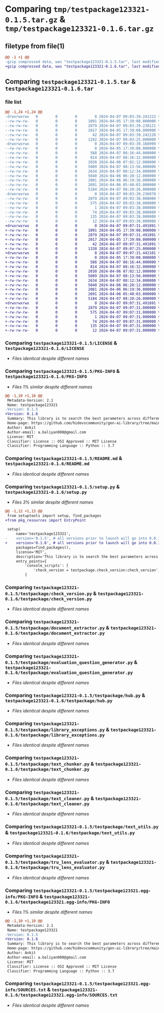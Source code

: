 # Comparing `tmp/testpackage123321-0.1.5.tar.gz` & `tmp/testpackage123321-0.1.6.tar.gz`

## filetype from file(1)

```diff
@@ -1 +1 @@
-gzip compressed data, was "testpackage123321-0.1.5.tar", last modified: Sun Apr  7 09:03:39 2024, max compression
+gzip compressed data, was "testpackage123321-0.1.6.tar", last modified: Sun Apr  7 09:07:31 2024, max compression
```

## Comparing `testpackage123321-0.1.5.tar` & `testpackage123321-0.1.6.tar`

### file list

```diff
@@ -1,24 +1,24 @@
-drwxrwxrwx   0        0        0        0 2024-04-07 09:03:39.241223 testpackage123321-0.1.5/
--rw-rw-rw-   0        0        0     1091 2024-04-05 17:39:08.000000 testpackage123321-0.1.5/LICENSE
--rw-rw-rw-   0        0        0     2879 2024-04-07 09:03:39.238121 testpackage123321-0.1.5/PKG-INFO
--rw-rw-rw-   0        0        0     2017 2024-04-05 17:39:08.000000 testpackage123321-0.1.5/README.md
--rw-rw-rw-   0        0        0       42 2024-04-07 09:03:39.242228 testpackage123321-0.1.5/setup.cfg
--rw-rw-rw-   0        0        0     1292 2024-04-07 09:03:25.000000 testpackage123321-0.1.5/setup.py
-drwxrwxrwx   0        0        0        0 2024-04-07 09:03:39.168999 testpackage123321-0.1.5/testpackage/
--rw-rw-rw-   0        0        0        0 2024-04-05 17:39:08.000000 testpackage123321-0.1.5/testpackage/__init__.py
--rw-rw-rw-   0        0        0      588 2024-04-07 08:16:44.000000 testpackage123321-0.1.5/testpackage/check_version.py
--rw-rw-rw-   0        0        0      814 2024-04-07 08:16:32.000000 testpackage123321-0.1.5/testpackage/document_extractor.py
--rw-rw-rw-   0        0        0     2030 2024-04-06 07:02:12.000000 testpackage123321-0.1.5/testpackage/evaluation_question_generator.py
--rw-rw-rw-   0        0        0     5089 2024-04-07 08:13:56.000000 testpackage123321-0.1.5/testpackage/hub.py
--rw-rw-rw-   0        0        0     2634 2024-04-07 08:12:34.000000 testpackage123321-0.1.5/testpackage/library_exceptions.py
--rw-rw-rw-   0        0        0     5040 2024-04-06 06:20:12.000000 testpackage123321-0.1.5/testpackage/text_chunker.py
--rw-rw-rw-   0        0        0     2081 2024-04-06 06:19:36.000000 testpackage123321-0.1.5/testpackage/text_cleaner.py
--rw-rw-rw-   0        0        0     2691 2024-04-06 05:40:03.000000 testpackage123321-0.1.5/testpackage/text_utils.py
--rw-rw-rw-   0        0        0     5184 2024-04-07 08:20:26.000000 testpackage123321-0.1.5/testpackage/tru_lens_evaluator.py
-drwxrwxrwx   0        0        0        0 2024-04-07 09:03:39.236078 testpackage123321-0.1.5/testpackage123321.egg-info/
--rw-rw-rw-   0        0        0     2879 2024-04-07 09:03:38.000000 testpackage123321-0.1.5/testpackage123321.egg-info/PKG-INFO
--rw-rw-rw-   0        0        0      575 2024-04-07 09:03:38.000000 testpackage123321-0.1.5/testpackage123321.egg-info/SOURCES.txt
--rw-rw-rw-   0        0        0        1 2024-04-07 09:03:38.000000 testpackage123321-0.1.5/testpackage123321.egg-info/dependency_links.txt
--rw-rw-rw-   0        0        0       74 2024-04-07 09:03:38.000000 testpackage123321-0.1.5/testpackage123321.egg-info/entry_points.txt
--rw-rw-rw-   0        0        0      135 2024-04-07 09:03:38.000000 testpackage123321-0.1.5/testpackage123321.egg-info/requires.txt
--rw-rw-rw-   0        0        0       12 2024-04-07 09:03:38.000000 testpackage123321-0.1.5/testpackage123321.egg-info/top_level.txt
+drwxrwxrwx   0        0        0        0 2024-04-07 09:07:31.491891 testpackage123321-0.1.6/
+-rw-rw-rw-   0        0        0     1091 2024-04-05 17:39:08.000000 testpackage123321-0.1.6/LICENSE
+-rw-rw-rw-   0        0        0     2879 2024-04-07 09:07:31.491891 testpackage123321-0.1.6/PKG-INFO
+-rw-rw-rw-   0        0        0     2017 2024-04-05 17:39:08.000000 testpackage123321-0.1.6/README.md
+-rw-rw-rw-   0        0        0       42 2024-04-07 09:07:31.491891 testpackage123321-0.1.6/setup.cfg
+-rw-rw-rw-   0        0        0     1330 2024-04-07 09:07:25.000000 testpackage123321-0.1.6/setup.py
+drwxrwxrwx   0        0        0        0 2024-04-07 09:07:31.442101 testpackage123321-0.1.6/testpackage/
+-rw-rw-rw-   0        0        0        0 2024-04-05 17:39:08.000000 testpackage123321-0.1.6/testpackage/__init__.py
+-rw-rw-rw-   0        0        0      588 2024-04-07 08:16:44.000000 testpackage123321-0.1.6/testpackage/check_version.py
+-rw-rw-rw-   0        0        0      814 2024-04-07 08:16:32.000000 testpackage123321-0.1.6/testpackage/document_extractor.py
+-rw-rw-rw-   0        0        0     2030 2024-04-06 07:02:12.000000 testpackage123321-0.1.6/testpackage/evaluation_question_generator.py
+-rw-rw-rw-   0        0        0     5089 2024-04-07 08:13:56.000000 testpackage123321-0.1.6/testpackage/hub.py
+-rw-rw-rw-   0        0        0     2634 2024-04-07 08:12:34.000000 testpackage123321-0.1.6/testpackage/library_exceptions.py
+-rw-rw-rw-   0        0        0     5040 2024-04-06 06:20:12.000000 testpackage123321-0.1.6/testpackage/text_chunker.py
+-rw-rw-rw-   0        0        0     2081 2024-04-06 06:19:36.000000 testpackage123321-0.1.6/testpackage/text_cleaner.py
+-rw-rw-rw-   0        0        0     2691 2024-04-06 05:40:03.000000 testpackage123321-0.1.6/testpackage/text_utils.py
+-rw-rw-rw-   0        0        0     5184 2024-04-07 08:20:26.000000 testpackage123321-0.1.6/testpackage/tru_lens_evaluator.py
+drwxrwxrwx   0        0        0        0 2024-04-07 09:07:31.491891 testpackage123321-0.1.6/testpackage123321.egg-info/
+-rw-rw-rw-   0        0        0     2879 2024-04-07 09:07:31.000000 testpackage123321-0.1.6/testpackage123321.egg-info/PKG-INFO
+-rw-rw-rw-   0        0        0      575 2024-04-07 09:07:31.000000 testpackage123321-0.1.6/testpackage123321.egg-info/SOURCES.txt
+-rw-rw-rw-   0        0        0        1 2024-04-07 09:07:31.000000 testpackage123321-0.1.6/testpackage123321.egg-info/dependency_links.txt
+-rw-rw-rw-   0        0        0       74 2024-04-07 09:07:31.000000 testpackage123321-0.1.6/testpackage123321.egg-info/entry_points.txt
+-rw-rw-rw-   0        0        0      135 2024-04-07 09:07:31.000000 testpackage123321-0.1.6/testpackage123321.egg-info/requires.txt
+-rw-rw-rw-   0        0        0       12 2024-04-07 09:07:31.000000 testpackage123321-0.1.6/testpackage123321.egg-info/top_level.txt
```

### Comparing `testpackage123321-0.1.5/LICENSE` & `testpackage123321-0.1.6/LICENSE`

 * *Files identical despite different names*

### Comparing `testpackage123321-0.1.5/PKG-INFO` & `testpackage123321-0.1.6/PKG-INFO`

 * *Files 1% similar despite different names*

```diff
@@ -1,10 +1,10 @@
 Metadata-Version: 2.1
 Name: testpackage123321
-Version: 0.1.5
+Version: 0.1.6
 Summary: This library is to search the best parameters across different steps of the RAG process.
 Home-page: https://github.com/hidevscommunity/gen-ai-library/tree/main/Ankit
 Author: Ankit
 Author-email: a.baliyan008@gmail.com
 License: MIT
 Classifier: License :: OSI Approved :: MIT License
 Classifier: Programming Language :: Python :: 3.7
```

### Comparing `testpackage123321-0.1.5/README.md` & `testpackage123321-0.1.6/README.md`

 * *Files identical despite different names*

### Comparing `testpackage123321-0.1.5/setup.py` & `testpackage123321-0.1.6/setup.py`

 * *Files 3% similar despite different names*

```diff
@@ -1,12 +1,13 @@
 from setuptools import setup, find_packages
+from pkg_resources import EntryPoint
 
 setup(
     name='testpackage123321',
-    version='0.1.5', # all versions prior to launch will go into 0.0.1.--
+    version='0.1.6', # all versions prior to launch will go into 0.0.1.--
     packages=find_packages(),
     license='MIT',
     description='This library is to search the best parameters across different steps of the RAG process.',
     entry_points={
         'console_scripts': [
             'check_version = testpackage.check_version:check_version',  # Replace with your script path
         ]
```

### Comparing `testpackage123321-0.1.5/testpackage/check_version.py` & `testpackage123321-0.1.6/testpackage/check_version.py`

 * *Files identical despite different names*

### Comparing `testpackage123321-0.1.5/testpackage/document_extractor.py` & `testpackage123321-0.1.6/testpackage/document_extractor.py`

 * *Files identical despite different names*

### Comparing `testpackage123321-0.1.5/testpackage/evaluation_question_generator.py` & `testpackage123321-0.1.6/testpackage/evaluation_question_generator.py`

 * *Files identical despite different names*

### Comparing `testpackage123321-0.1.5/testpackage/hub.py` & `testpackage123321-0.1.6/testpackage/hub.py`

 * *Files identical despite different names*

### Comparing `testpackage123321-0.1.5/testpackage/library_exceptions.py` & `testpackage123321-0.1.6/testpackage/library_exceptions.py`

 * *Files identical despite different names*

### Comparing `testpackage123321-0.1.5/testpackage/text_chunker.py` & `testpackage123321-0.1.6/testpackage/text_chunker.py`

 * *Files identical despite different names*

### Comparing `testpackage123321-0.1.5/testpackage/text_cleaner.py` & `testpackage123321-0.1.6/testpackage/text_cleaner.py`

 * *Files identical despite different names*

### Comparing `testpackage123321-0.1.5/testpackage/text_utils.py` & `testpackage123321-0.1.6/testpackage/text_utils.py`

 * *Files identical despite different names*

### Comparing `testpackage123321-0.1.5/testpackage/tru_lens_evaluator.py` & `testpackage123321-0.1.6/testpackage/tru_lens_evaluator.py`

 * *Files identical despite different names*

### Comparing `testpackage123321-0.1.5/testpackage123321.egg-info/PKG-INFO` & `testpackage123321-0.1.6/testpackage123321.egg-info/PKG-INFO`

 * *Files 1% similar despite different names*

```diff
@@ -1,10 +1,10 @@
 Metadata-Version: 2.1
 Name: testpackage123321
-Version: 0.1.5
+Version: 0.1.6
 Summary: This library is to search the best parameters across different steps of the RAG process.
 Home-page: https://github.com/hidevscommunity/gen-ai-library/tree/main/Ankit
 Author: Ankit
 Author-email: a.baliyan008@gmail.com
 License: MIT
 Classifier: License :: OSI Approved :: MIT License
 Classifier: Programming Language :: Python :: 3.7
```

### Comparing `testpackage123321-0.1.5/testpackage123321.egg-info/SOURCES.txt` & `testpackage123321-0.1.6/testpackage123321.egg-info/SOURCES.txt`

 * *Files identical despite different names*

